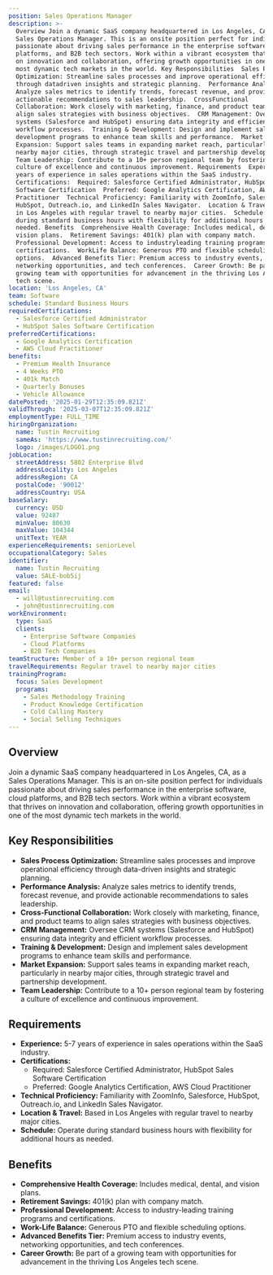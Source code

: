 ```yaml
---
position: Sales Operations Manager
description: >-
  Overview Join a dynamic SaaS company headquartered in Los Angeles, CA, as a
  Sales Operations Manager. This is an onsite position perfect for individuals
  passionate about driving sales performance in the enterprise software, cloud
  platforms, and B2B tech sectors. Work within a vibrant ecosystem that thrives
  on innovation and collaboration, offering growth opportunities in one of the
  most dynamic tech markets in the world. Key Responsibilities  Sales Process
  Optimization: Streamline sales processes and improve operational efficiency
  through datadriven insights and strategic planning.  Performance Analysis:
  Analyze sales metrics to identify trends, forecast revenue, and provide
  actionable recommendations to sales leadership.  CrossFunctional
  Collaboration: Work closely with marketing, finance, and product teams to
  align sales strategies with business objectives.  CRM Management: Oversee CRM
  systems (Salesforce and HubSpot) ensuring data integrity and efficient
  workflow processes.  Training & Development: Design and implement sales
  development programs to enhance team skills and performance.  Market
  Expansion: Support sales teams in expanding market reach, particularly in
  nearby major cities, through strategic travel and partnership development. 
  Team Leadership: Contribute to a 10+ person regional team by fostering a
  culture of excellence and continuous improvement. Requirements  Experience: 57
  years of experience in sales operations within the SaaS industry. 
  Certifications:  Required: Salesforce Certified Administrator, HubSpot Sales
  Software Certification  Preferred: Google Analytics Certification, AWS Cloud
  Practitioner  Technical Proficiency: Familiarity with ZoomInfo, Salesforce,
  HubSpot, Outreach.io, and LinkedIn Sales Navigator.  Location & Travel: Based
  in Los Angeles with regular travel to nearby major cities.  Schedule: Operate
  during standard business hours with flexibility for additional hours as
  needed. Benefits  Comprehensive Health Coverage: Includes medical, dental, and
  vision plans.  Retirement Savings: 401(k) plan with company match. 
  Professional Development: Access to industryleading training programs and
  certifications.  WorkLife Balance: Generous PTO and flexible scheduling
  options.  Advanced Benefits Tier: Premium access to industry events,
  networking opportunities, and tech conferences.  Career Growth: Be part of a
  growing team with opportunities for advancement in the thriving Los Angeles
  tech scene.
location: 'Los Angeles, CA'
team: Software
schedule: Standard Business Hours
requiredCertifications:
  - Salesforce Certified Administrator
  - HubSpot Sales Software Certification
preferredCertifications:
  - Google Analytics Certification
  - AWS Cloud Practitioner
benefits:
  - Premium Health Insurance
  - 4 Weeks PTO
  - 401k Match
  - Quarterly Bonuses
  - Vehicle Allowance
datePosted: '2025-01-29T12:35:09.821Z'
validThrough: '2025-03-07T12:35:09.821Z'
employmentType: FULL_TIME
hiringOrganization:
  name: Tustin Recruiting
  sameAs: 'https://www.tustinrecruiting.com/'
  logo: /images/LOGO1.png
jobLocation:
  streetAddress: 5802 Enterprise Blvd
  addressLocality: Los Angeles
  addressRegion: CA
  postalCode: '90012'
  addressCountry: USA
baseSalary:
  currency: USD
  value: 92487
  minValue: 80630
  maxValue: 104344
  unitText: YEAR
experienceRequirements: seniorLevel
occupationalCategory: Sales
identifier:
  name: Tustin Recruiting
  value: SALE-bob5ij
featured: false
email:
  - will@tustinrecruiting.com
  - john@tustinrecruiting.com
workEnvironment:
  type: SaaS
  clients:
    - Enterprise Software Companies
    - Cloud Platforms
    - B2B Tech Companies
teamStructure: Member of a 10+ person regional team
travelRequirements: Regular travel to nearby major cities
trainingProgram:
  focus: Sales Development
  programs:
    - Sales Methodology Training
    - Product Knowledge Certification
    - Cold Calling Mastery
    - Social Selling Techniques
---
```




## Overview

Join a dynamic SaaS company headquartered in Los Angeles, CA, as a Sales Operations Manager. This is an on-site position perfect for individuals passionate about driving sales performance in the enterprise software, cloud platforms, and B2B tech sectors. Work within a vibrant ecosystem that thrives on innovation and collaboration, offering growth opportunities in one of the most dynamic tech markets in the world.

## Key Responsibilities

- **Sales Process Optimization:** Streamline sales processes and improve operational efficiency through data-driven insights and strategic planning.
- **Performance Analysis:** Analyze sales metrics to identify trends, forecast revenue, and provide actionable recommendations to sales leadership.
- **Cross-Functional Collaboration:** Work closely with marketing, finance, and product teams to align sales strategies with business objectives.
- **CRM Management:** Oversee CRM systems (Salesforce and HubSpot) ensuring data integrity and efficient workflow processes.
- **Training & Development:** Design and implement sales development programs to enhance team skills and performance.
- **Market Expansion:** Support sales teams in expanding market reach, particularly in nearby major cities, through strategic travel and partnership development.
- **Team Leadership:** Contribute to a 10+ person regional team by fostering a culture of excellence and continuous improvement.

## Requirements

- **Experience:** 5-7 years of experience in sales operations within the SaaS industry.
- **Certifications:**
  - Required: Salesforce Certified Administrator, HubSpot Sales Software Certification
  - Preferred: Google Analytics Certification, AWS Cloud Practitioner
- **Technical Proficiency:** Familiarity with ZoomInfo, Salesforce, HubSpot, Outreach.io, and LinkedIn Sales Navigator.
- **Location & Travel:** Based in Los Angeles with regular travel to nearby major cities.
- **Schedule:** Operate during standard business hours with flexibility for additional hours as needed.

## Benefits

- **Comprehensive Health Coverage:** Includes medical, dental, and vision plans.
- **Retirement Savings:** 401(k) plan with company match.
- **Professional Development:** Access to industry-leading training programs and certifications.
- **Work-Life Balance:** Generous PTO and flexible scheduling options.
- **Advanced Benefits Tier:** Premium access to industry events, networking opportunities, and tech conferences.
- **Career Growth:** Be part of a growing team with opportunities for advancement in the thriving Los Angeles tech scene.
